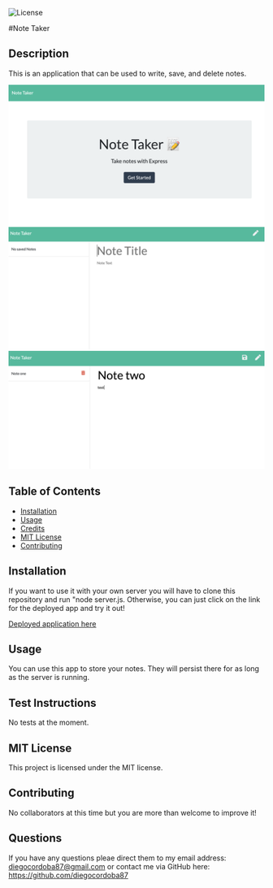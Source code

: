 ![License](https://img.shields.io/badge/License-MIT-red)
  
#Note Taker

## Description
This is an application that can be used to write, save, and delete notes.

![noteTakerMainScreen](images/mainScreen.png)
![noteTakerStepTwo](images/secondScreen.png)
![noteTakerStepThree](images/thirdSample.png)


## Table of Contents 
* [Installation](#installation)
* [Usage](#usage)
* [Credits](#credits)
* [MIT License](#MIT-License)
* [Contributing](#Contributing)


## Installation
If you want to use it with your own server you will have to clone this repository and run "node server.js. Otherwise, you can just click on the link for the deployed app and try it out!

[Deployed application here](https://safe-citadel-95626.herokuapp.com/notes)

## Usage 
You can use this app to store your notes.  They will persist there for as long as the server is running.


## Test Instructions

No tests at the moment.


## MIT License

This project is licensed under the MIT license.


## Contributing

No collaborators at this time but you are more than welcome to improve it!

## Questions

If you have any questions pleae direct them to my email address: diegocordoba87@gmail.com or contact me via GitHub here: 
https://github.com/diegocordoba87
 
